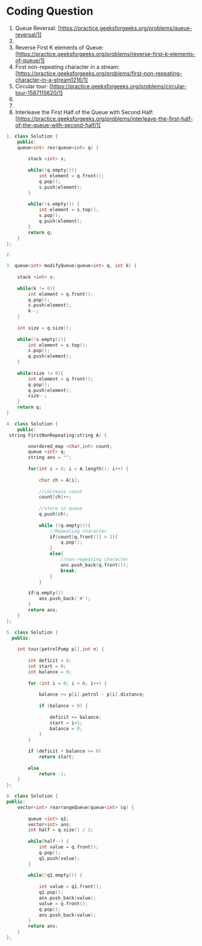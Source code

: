 # Coding Question

1. Queue Reversal: [https://practice.geeksforgeeks.org/problems/queue-reversal/1]
2. 
3. Reverse First K elements of Queue: [https://practice.geeksforgeeks.org/problems/reverse-first-k-elements-of-queue/1]
4. First non-repeating character in a stream: [https://practice.geeksforgeeks.org/problems/first-non-repeating-character-in-a-stream1216/1]
5. Circular tour: [https://practice.geeksforgeeks.org/problems/circular-tour-1587115620/1]
6. 
7. 
8. Interleave the First Half of the Queue with Second Half: [https://practice.geeksforgeeks.org/problems/interleave-the-first-half-of-the-queue-with-second-half/1]

``` cpp
1. class Solution {
    public:
    queue<int> rev(queue<int> q) {
        
        stack <int> s;
        
        while(!q.empty()){
            int element = q.front();
            q.pop();
            s.push(element);
        }
        
        while(!s.empty()) {
            int element = s.top();
            s.pop();
            q.push(element);
        }
        return q;
    }
};
```

``` cpp
2. 
```

``` cpp
3. queue<int> modifyQueue(queue<int> q, int k) {
    
    stack <int> s;
    
    while(k != 0){
        int element = q.front();
        q.pop();
        s.push(element);
        k--;
    }
    
    int size = q.size();
    
    while(!s.empty()){
        int element = s.top();
        s.pop();
        q.push(element);
    }
    
    while(size != 0){
        int element = q.front();
        q.pop();
        q.push(element);
        size--;
    }
    return q;
}
```

``` cpp
4. class Solution {
    public:
 string FirstNonRepeating(string A) {

        unordered_map <char,int> count;
        queue <int> q;
        string ans = "";
        
        for(int i = 0; i < A.length(); i++) {
            
            char ch = A[i];
            
            //increase count
            count[ch]++;
            
            //store in queue
            q.push(ch);
            
            while (!q.empty()){
                //Repeating character
                if(count[q.front()] > 1){
                    q.pop();
                }
                else{
                    //non-repeating character
                    ans.push_back(q.front());
                    break;
                }
            }

        if(q.empty())
            ans.push_back('#');
        }
        return ans;
    }
};
```

``` cpp
5. class Solution {
  public:
  
    int tour(petrolPump p[],int n) {
        
        int deficit = 0;
        int start = 0;
        int balance = 0;
        
        for (int i = 0; i < n; i++) {
            
            balance += p[i].petrol - p[i].distance;
            
            if (balance < 0) {
                
                deficit += balance;
                start = i+1;
                balance = 0;
            }
        }
        
        if (deficit + balance >= 0)
            return start;
            
        else
            return -1;
    }
};
```

``` cpp
8. class Solution {
public:
    vector<int> rearrangeQueue(queue<int> &q) {
        
        queue <int> q1;
        vector<int> ans;
        int half = q.size() / 2;
        
        while(half--) {
            int value = q.front();
            q.pop();
            q1.push(value);
        }
        
        while(!q1.empty()) {
            
            int value = q1.front();
            q1.pop();
            ans.push_back(value);
            value = q.front();
            q.pop();
            ans.push_back(value);
        }
        return ans;
    }
}; 
```
